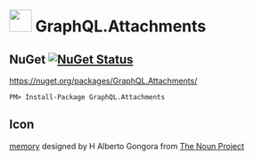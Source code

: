 <!--
GENERATED FILE - DO NOT EDIT
This file was generated by [MarkdownSnippets](https://github.com/SimonCropp/MarkdownSnippets).
Source File: /readme.source.md
To change this file edit the source file and then run MarkdownSnippets.
-->

# <img src="https://raw.githubusercontent.com/SimonCropp/GraphQL.Attachments/master/src/icon.png" height="40px"> GraphQL.Attachments


## NuGet [![NuGet Status](http://img.shields.io/nuget/v/GraphQL.Attachments.svg?longCache=true&style=flat)](https://www.nuget.org/packages/GraphQL.Attachments/)

https://nuget.org/packages/GraphQL.Attachments/

    PM> Install-Package GraphQL.Attachments



## Icon

<a href="https://thenounproject.com/term/database/1631008/" target="_blank">memory</a> designed by H Alberto Gongora from [The Noun Project](https://thenounproject.com)
